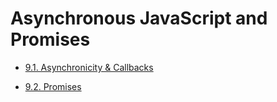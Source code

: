 # Asynchronous JavaScript and Promises

* [9.1. Asynchronicity & Callbacks](https://github.com/RafaelAugustScherer/trybe-exercises/tree/main/01-web_development_fundamentals/block09-js_asynchronous_%26_callbacks/day01-exercises)

* [9.2. Promises](https://github.com/RafaelAugustScherer/trybe-exercises/tree/main/01-web_development_fundamentals/block09-js_asynchronous_%26_callbacks/day02-exercises)
